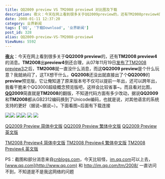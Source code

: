 ```yaml
---
title: QQ2009 preview VS TM2008 preview4 对比图及下载
description: 夜火：今天在网上看到很多关于QQ2009preview的，还有TM2008preview4的消息。TM2008出preview4倒还合理，从07年11月19日发布了TM2008preview3之后，TM2008就一直没什么消息，而这QQ2009preview是个什么玩意？我就纳闷了，这TX想干什么，QQ2008还没出就直接出了个QQ2009的preview预览版，它让俺知道了原来版本号不仅可以提前一年出，还可以跨年出，我看干脆来个QQ3000超级概念预览版吧，这样会比较省事~。而且看对比图，QQ2009简直就是TM2008的翻版，不知道代码方面有多少改动，据说QQ2009和TM2008都从GB2312编码换到了Unicode编码，也就是说，对其他语言的系统支持的更好（据说~据说~）。下面看图~后面有下载连接
date: 2008-01-11 12:37:20
category: 业界新闻
tags: ['QQ', '下载Download', '业界新闻']
post_id: 328
alias: QQ2009-preview-VS-TM2008-preview4
ViewNums: 5592
---
```


**[夜火](/blog/)**：今天在网上看到很多关于**QQ2009 preview**的，还有**TM2008 preview4**的消息。**TM2008**出**preview4**倒还合理，从07年11月19日[发布了TM2008 preview3](/blog/tx-tm2008-preview3)之后，**TM2008**就一直没什么消息，而这**QQ2009 preview**是个什么玩意？我就纳闷了，这TX想干什么，**QQ2008**还没出就直接出了个**QQ2009**的**preview**预览版，它让俺知道了原来版本号不仅可以提前一年出，还可以跨年出，我看干脆来个QQ3000超级概念预览版吧，这样会比较省事~。而且看对比图，**[QQ](/tags/QQ)2009**简直就是**TM2008**的翻版，不知道代码方面有多少改动，据说**QQ2009**和**TM2008**都从GB2312编码换到了Unicode编码，也就是说，对其他语言的系统支持的更好（据说~据说~）。下面看图~后面有下载连接

![](http://cn.cnblogs.com/images/cnblogs_com/cn/1.jpg)![](http://cn.cnblogs.com/images/cnblogs_com/cn/11.jpg)
![](http://cn.cnblogs.com/images/cnblogs_com/cn/22.jpg)![](http://cn.cnblogs.com/images/cnblogs_com/cn/2.gif)
![](http://cn.cnblogs.com/images/cnblogs_com/cn/33.jpg)
![](http://cn.cnblogs.com/images/cnblogs_com/cn/3.gif)

[QQ2009 Preview 简体中文版](http://221.236.11.195/qqfile/tm/qq2009preview_chs.exe)
[QQ2009 Preview 繁体中文版](http://221.236.11.195/qqfile/tm/qq2009preview_cht.exe)
[QQ2009 Preview 英文版](http://221.236.11.195/qqfile/tm/qq2009preview_en.exe)

[TM2008 Preview4 简体中文版](http://218.85.138.49/qqfile/tm/tm2008preview4_chs.exe)
[TM2008 Preview4 繁体中文版](http://218.85.138.49/qqfile/tm/tm2008preview4_cht.exe)
[TM2008 Preview4 英文版](http://218.85.138.49/qqfile/tm/tm2008preview4_en.exe)

PS：截图和部分消息来自[cnblogs.com](http://cnblogs.com)，今天比较怪，[im.qq.com](http://im.qq.com/tm/2008/)可以上去，[www.qq.com](http://www.qq.com) 和 <http://im.qq.com/tm/2008/> 一直访问不到，不知道是不是我这网络的问题

